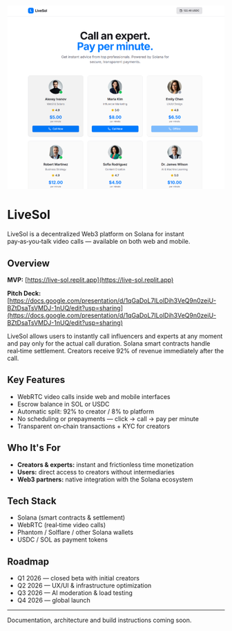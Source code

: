 ![LiveSol Banner](https://github.com/abdilgapar/livesol/blob/main/1.png)

# LiveSol

LiveSol is a decentralized Web3 platform on Solana for instant pay‑as‑you‑talk video calls — available on both web and mobile.

## Overview

**MVP:** [https://live-sol.replit.app](https://live-sol.replit.app)

**Pitch Deck:** [https://docs.google.com/presentation/d/1qGaDoL7ILolDih3VeQ9n0zeiU-BZtDsaTsVMDJ-1nUQ/edit?usp=sharing](https://docs.google.com/presentation/d/1qGaDoL7ILolDih3VeQ9n0zeiU-BZtDsaTsVMDJ-1nUQ/edit?usp=sharing)

LiveSol allows users to instantly call influencers and experts at any moment and pay only for the actual call duration. Solana smart contracts handle real‑time settlement. Creators receive 92% of revenue immediately after the call.

## Key Features

* WebRTC video calls inside web and mobile interfaces
* Escrow balance in SOL or USDC
* Automatic split: 92% to creator / 8% to platform
* No scheduling or prepayments — click → call → pay per minute
* Transparent on‑chain transactions + KYC for creators

## Who It's For

* **Creators & experts:** instant and frictionless time monetization
* **Users:** direct access to creators without intermediaries
* **Web3 partners:** native integration with the Solana ecosystem

## Tech Stack

* Solana (smart contracts & settlement)
* WebRTC (real‑time video calls)
* Phantom / Solflare / other Solana wallets
* USDC / SOL as payment tokens

## Roadmap

* Q1 2026 — closed beta with initial creators
* Q2 2026 — UX/UI & infrastructure optimization
* Q3 2026 — AI moderation & load testing
* Q4 2026 — global launch

---

Documentation, architecture and build instructions coming soon.
